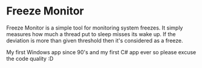 # Freeze Monitor

Freeze Monitor is a simple tool for monitoring system freezes. It simply measures
how much a thread put to sleep misses its wake up. If the deviation is more than
given threshold then it's considered as a freeze.

My first Windows app since 90's and my first C# app ever so please excuse the
code quality :D
